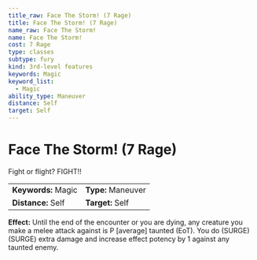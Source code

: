 ```yaml
---
title_raw: Face The Storm! (7 Rage)
title: Face The Storm! (7 Rage)
name_raw: Face The Storm!
name: Face The Storm!
cost: 7 Rage
type: classes
subtype: fury
kind: 3rd-level features
keywords: Magic
keyword_list:
  - Magic
ability_type: Maneuver
distance: Self
target: Self
---
```


# Face The Storm! (7 Rage)

Fight or flight? FIGHT!!

|                     |                    |
| :------------------ | :----------------- |
| **Keywords:** Magic | **Type:** Maneuver |
| **Distance:** Self  | **Target:** Self   |

**Effect:** Until the end of the encounter or you are dying, any creature you make a melee attack against is P \[average\] taunted (EoT). You do (SURGE)(SURGE) extra damage and increase effect potency by 1 against any taunted enemy.
